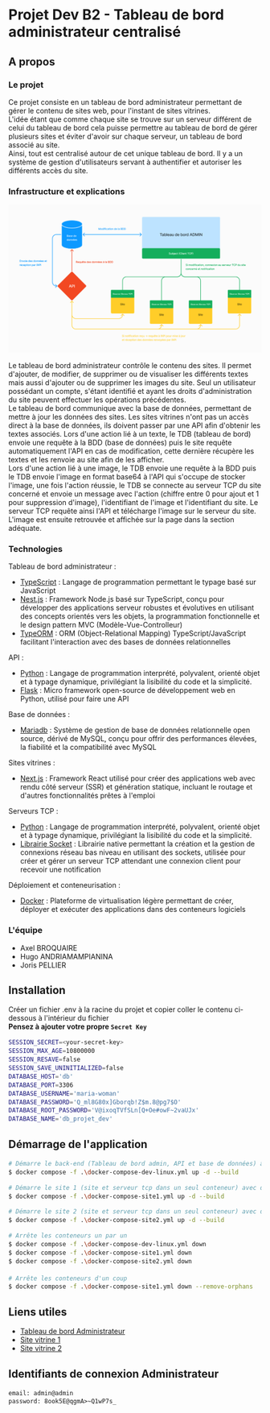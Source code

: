 # Projet Dev B2 - Tableau de bord administrateur centralisé

## A propos

### Le projet

Ce projet consiste en un tableau de bord administrateur permettant de gérer le contenu de sites web, pour l'instant de sites vitrines.  
L'idée étant que comme chaque site se trouve sur un serveur différent de celui du tableau de bord cela puisse permettre au tableau de bord de gérer plusieurs sites et éviter d'avoir sur chaque serveur, un tableau de bord associé au site.  
Ainsi, tout est centralisé autour de cet unique tableau de bord.
Il y a un système de gestion d'utilisateurs servant à authentifier et autoriser les différents accès du site.

### Infrastructure et explications

![Schéma de l'infrastructure du projet](schema-infra-projet-dev.png)

Le tableau de bord administrateur contrôle le contenu des sites. Il permet d'ajouter, de modifier, de supprimer ou de visualiser les différents textes mais aussi d'ajouter ou de supprimer les images du site. Seul un utilisateur possédant un compte, s'étant identifié et ayant les droits d'administration du site peuvent effectuer les opérations précédentes.  
Le tableau de bord communique avec la base de données, permettant de mettre à jour les données des sites.
Les sites vitrines n'ont pas un accès direct à la base de données, ils doivent passer par une API afin d'obtenir les textes associés.
Lors d'une action lié à un texte, le TDB (tableau de bord) envoie une requête à la BDD (base de données) puis le site requête automatiquement l'API en cas de modification, cette dernière récupère les textes et les renvoie au site afin de les afficher.  
Lors d'une action lié à une image, le TDB envoie une requête à la BDD puis le TDB envoie l'image en format base64 à l'API qui s'occupe de stocker l'image, une fois l'action réussie, le TDB se connecte au serveur TCP du site concerné et envoie un message avec l'action (chiffre entre 0 pour ajout et 1 pour suppression d'image), l'identifiant de l'image et l'identifiant du site. Le serveur TCP requête ainsi l'API et télécharge l'image sur le serveur du site. L'image est ensuite retrouvée et affichée sur la page dans la section adéquate.

### Technologies

Tableau de bord administrateur :
- [TypeScript](https://www.typescriptlang.org/) : Langage de programmation permettant le typage basé sur JavaScript
- [Nest.js](https://nestjs.com/) : Framework Node.js basé sur TypeScript, conçu pour développer des applications serveur robustes et évolutives en utilisant des concepts orientés vers les objets, la programmation fonctionnelle et le design pattern MVC (Modèle-Vue-Controlleur)
- [TypeORM](https://typeorm.io/) : ORM (Object-Relational Mapping) TypeScript/JavaScript facilitant l'interaction avec des bases de données relationnelles

API :
- [Python](https://www.python.org/) : Langage de programmation interprété, polyvalent, orienté objet et à typage dynamique, privilégiant la lisibilité du code et la simplicité.
- [Flask](https://flask.palletsprojects.com/en/3.0.x/) : Micro framework open-source de développement web en Python, utilisé pour faire une API

Base de données :
- [Mariadb](https://mariadb.org/) : Système de gestion de base de données relationnelle open source, dérivé de MySQL, conçu pour offrir des performances élevées, la fiabilité et la compatibilité avec MySQL

Sites vitrines :
- [Next.js](https://nextjs.org/) : Framework React utilisé pour créer des applications web avec rendu côté serveur (SSR) et génération statique, incluant le routage et d'autres fonctionnalités prêtes à l'emploi

Serveurs TCP :
- [Python](https://www.python.org/) : Langage de programmation interprété, polyvalent, orienté objet et à typage dynamique, privilégiant la lisibilité du code et la simplicité.
- [Librairie Socket](https://docs.python.org/3/library/socket.html) : Librairie native permettant la création et la gestion de connexions réseau bas niveau en utilisant des sockets, utilisée pour créer et gérer un serveur TCP attendant une connexion client pour recevoir une notification 

Déploiement et conteneurisation :
- [Docker](https://www.docker.com/) : Plateforme de virtualisation légère permettant de créer, déployer et exécuter des applications dans des conteneurs logiciels

### L'équipe
- Axel BROQUAIRE
- Hugo ANDRIAMAMPIANINA
- Joris PELLIER

## Installation

Créer un fichier .env à la racine du projet et copier coller le contenu ci-dessous à l'intérieur du fichier  
**Pensez à ajouter votre propre `Secret Key`**
```bash
SESSION_SECRET=<your-secret-key>
SESSION_MAX_AGE=10800000
SESSION_RESAVE=false
SESSION_SAVE_UNINITIALIZED=false
DATABASE_HOST='db'
DATABASE_PORT=3306
DATABASE_USERNAME='maria-woman'
DATABASE_PASSWORD='Q_ml8G80x]Gborqb!Z$m.8@pg7$O'
DATABASE_ROOT_PASSWORD='V@ixoqTVfSLn[Q+Oe#owF~2vaUJx'
DATABASE_NAME='db_projet_dev'
```

## Démarrage de l'application

```bash
# Démarre le back-end (Tableau de bord admin, API et base de données) avec docker compose
$ docker compose -f .\docker-compose-dev-linux.yml up -d --build
```

```bash
# Démarre le site 1 (site et serveur tcp dans un seul conteneur) avec docker compose
$ docker compose -f .\docker-compose-site1.yml up -d --build
```

```bash
# Démarre le site 2 (site et serveur tcp dans un seul conteneur) avec docker compose
$ docker compose -f .\docker-compose-site2.yml up -d --build
```

```bash
# Arrête les conteneurs un par un
$ docker compose -f .\docker-compose-dev-linux.yml down
$ docker compose -f .\docker-compose-site1.yml down
$ docker compose -f .\docker-compose-site2.yml down

# Arrête les conteneurs d'un coup
$ docker compose -f .\docker-compose-site1.yml down --remove-orphans
```

## Liens utiles

- [Tableau de bord Administrateur](http://localhost:3000)  
- [Site vitrine 1](http://localhost:8001)  
- [Site vitrine 2](http://localhost:8002)  

## Identifiants de connexion Administrateur

```
email: admin@admin
password: 8ook5E@qgmA>~Q1wP7s_
```